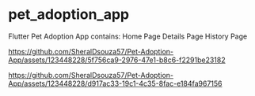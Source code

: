 # pet_adoption_app

Flutter Pet Adoption App
contains:
Home Page
Details Page
History Page

https://github.com/SheralDsouza57/Pet-Adoption-App/assets/123448228/5f756ca9-2976-47e1-b8c6-f2291be23182

https://github.com/SheralDsouza57/Pet-Adoption-App/assets/123448228/d917ac33-19c1-4c35-8fac-e184fa967156
